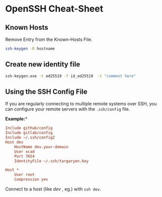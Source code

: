 # OpenSSH Cheat-Sheet

## Known Hosts

Remove Entry from the Known-Hosts File.
```bash
ssh-keygen -R hostname
```

## Create new identity file

```bash
ssh-keygen.exe -t ed25519 -f id_ed25519  -C "comment here"
```

## Using the SSH Config File
If you are regularly connecting to multiple remote systems over SSH, you can configure your remote servers with the `.ssh/config` file.

**Example:***
```ini
Include github/config
Include gitlab/config
Include ~/.ssh/config2
Host dev
    HostName dev.your-domain
    User xcad
	Port 7654
    IdentityFile ~/.ssh/targaryen.key

Host *
    User root
    Compression yes
```

Connect to a host (like *dev* , eg.) with `ssh dev`.
